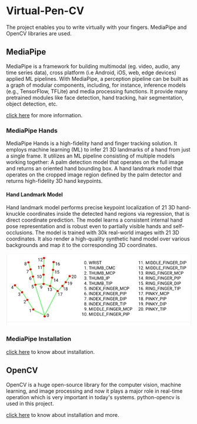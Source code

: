 # Virtual-Pen-CV #
The project enables you to write virtually with your fingers. MediaPipe and OpenCV libraries are used.  

## MediaPipe ##
MediaPipe is a framework for building multimodal (eg. video, audio, any time series data), cross platform (i.e Android, iOS, web, edge devices) applied ML pipelines. With MediaPipe, a perception pipeline can be built as a graph of modular components, including, for instance, inference models (e.g., TensorFlow, TFLite) and media processing functions. It provide many pretrained modules like face detection, hand tracking, hair segmentation, object detection, etc.

[click here](https://www.mediapipe.dev) for more information.

### MediaPipe Hands ###
MediaPipe Hands is a high-fidelity hand and finger tracking solution. It employs machine learning (ML) to infer 21 3D landmarks of a hand from just a single frame. It utilizes an ML pipeline consisting of multiple models working together: A palm detection model that operates on the full image and returns an oriented hand bounding box. A hand landmark model that operates on the cropped image region defined by the palm detector and returns high-fidelity 3D hand keypoints.

#### Hand Landmark Model ####
Hand landmark model performs precise keypoint localization of 21 3D hand-knuckle coordinates inside the detected hand regions via regression, that is direct coordinate prediction. The model learns a consistent internal hand pose representation and is robust even to partially visible hands and self-occlusions. The model is trained with 30k real-world images with 21 3D coordinates. It also render a high-quality synthetic hand model over various backgrounds and map it to the corresponding 3D coordinates.

<img src="images/hlmks.png">

### MediaPipe Installation ###
[click here](https://google.github.io/mediapipe/getting_started/install.html) to know about installation.

## OpenCV ##
OpenCV is a huge open-source library for the computer vision, machine learning, and image processing and now it plays a major role in real-time operation which is very important in today's systems. python-opencv is used in this project.

[click here](https://pypi.org/project/opencv-python) to know about installation and more.
